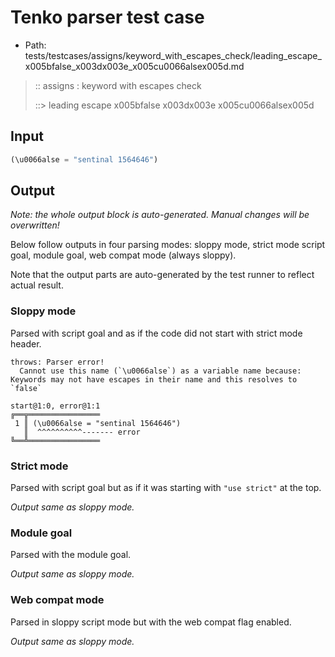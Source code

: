 # Tenko parser test case

- Path: tests/testcases/assigns/keyword_with_escapes_check/leading_escape_x005bfalse_x003dx003e_x005cu0066alsex005d.md

> :: assigns : keyword with escapes check
>
> ::> leading escape x005bfalse x003dx003e x005cu0066alsex005d

## Input

`````js
(\u0066alse = "sentinal 1564646")
`````

## Output

_Note: the whole output block is auto-generated. Manual changes will be overwritten!_

Below follow outputs in four parsing modes: sloppy mode, strict mode script goal, module goal, web compat mode (always sloppy).

Note that the output parts are auto-generated by the test runner to reflect actual result.

### Sloppy mode

Parsed with script goal and as if the code did not start with strict mode header.

`````
throws: Parser error!
  Cannot use this name (`\u0066alse`) as a variable name because: Keywords may not have escapes in their name and this resolves to `false`

start@1:0, error@1:1
╔══╦════════════════
 1 ║ (\u0066alse = "sentinal 1564646")
   ║  ^^^^^^^^^^------- error
╚══╩════════════════

`````

### Strict mode

Parsed with script goal but as if it was starting with `"use strict"` at the top.

_Output same as sloppy mode._

### Module goal

Parsed with the module goal.

_Output same as sloppy mode._

### Web compat mode

Parsed in sloppy script mode but with the web compat flag enabled.

_Output same as sloppy mode._
